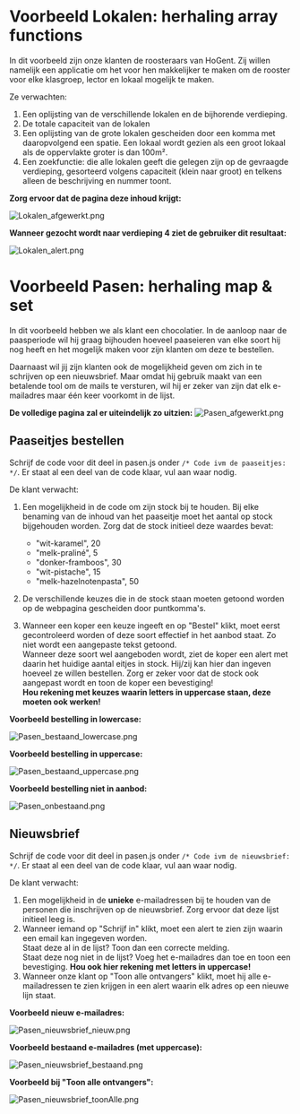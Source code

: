 # Voorbeeld Lokalen: herhaling array functions

In dit voorbeeld zijn onze klanten de roosteraars van HoGent. Zij willen namelijk een applicatie om het voor hen makkelijker te maken om de rooster voor elke klasgroep, lector en lokaal mogelijk te maken.

Ze verwachten:

1. Een oplijsting van de verschillende lokalen en de bijhorende verdieping.
2. De totale capaciteit van de lokalen
3. Een oplijsting van de grote lokalen gescheiden door een komma met daaropvolgend een spatie. Een lokaal wordt gezien als een groot lokaal als de oppervlakte groter is dan 100m².
4. Een zoekfunctie: die alle lokalen geeft die gelegen zijn op de gevraagde verdieping, gesorteerd volgens capaciteit (klein naar groot) en telkens alleen de beschrijving en nummer toont.

**Zorg ervoor dat de pagina deze inhoud krijgt:**

![Lokalen_afgewerkt.png](/images/Lokalen_afgewerkt.png "Resultaat pagina")

**Wanneer gezocht wordt naar verdieping 4 ziet de gebruiker dit resultaat:**

![Lokalen_alert.png](/images/Lokalen_alert.png "Alert verdieping 4")

# Voorbeeld Pasen: herhaling map & set

In dit voorbeeld hebben we als klant een chocolatier. In de aanloop naar de paasperiode wil hij graag bijhouden hoeveel paaseieren van elke soort hij nog heeft en het mogelijk maken voor zijn klanten om deze te bestellen.

Daarnaast wil jij zijn klanten ook de mogelijkheid geven om zich in te schrijven op een nieuwsbrief. Maar omdat hij gebruik maakt van een betalende tool om de mails te versturen, wil hij er zeker van zijn dat elk e-mailadres maar één keer voorkomt in de lijst.

**De volledige pagina zal er uiteindelijk zo uitzien:**
![Pasen_afgewerkt.png](/images/Pasen_afgewerkt.png "Resultaat pagina")

## Paaseitjes bestellen

Schrijf de code voor dit deel in pasen.js onder `/* Code ivm de paaseitjes: */`. Er staat al een deel van de code klaar, vul aan waar nodig.

De klant verwacht:

1. Een mogelijkheid in de code om zijn stock bij te houden. Bij elke benaming van de inhoud van het paaseitje moet het aantal op stock bijgehouden worden. Zorg dat de stock initieel deze waardes bevat:

   - "wit-karamel", 20
   - "melk-praliné", 5
   - "donker-framboos", 30
   - "wit-pistache", 15
   - "melk-hazelnotenpasta", 50

2. De verschillende keuzes die in de stock staan moeten getoond worden op de webpagina gescheiden door puntkomma's.
3. Wanneer een koper een keuze ingeeft en op "Bestel" klikt, moet eerst gecontroleerd worden of deze soort effectief in het aanbod staat. Zo niet wordt een aangepaste tekst getoond.<br/> Wanneer deze soort wel aangeboden wordt, ziet de koper een alert met daarin het huidige aantal eitjes in stock. Hij/zij kan hier dan ingeven hoeveel ze willen bestellen. Zorg er zeker voor dat de stock ook aangepast wordt en toon de koper een bevestiging!<br/> **Hou rekening met keuzes waarin letters in uppercase staan, deze moeten ook werken!**

**Voorbeeld bestelling in lowercase:**

![Pasen_bestaand_lowercase.png](/images/Pasen_bestaand_lowercase.png "Bestelling in lowercase van bestaande keuze")

**Voorbeeld bestelling in uppercase:**

![Pasen_bestaand_uppercase.png](/images/Pasen_bestaand_uppercase.png "Bestelling in uppercase van bestaande keuze")

**Voorbeeld bestelling niet in aanbod:**

![Pasen_onbestaand.png](/images/Pasen_onbestaand.png "Bestelling van niet-bestaande keuze")

## Nieuwsbrief

Schrijf de code voor dit deel in pasen.js onder `/* Code ivm de nieuwsbrief: */`. Er staat al een deel van de code klaar, vul aan waar nodig.

De klant verwacht:

1. Een mogelijkheid in de **unieke** e-mailadressen bij te houden van de personen die inschrijven op de nieuwsbrief. Zorg ervoor dat deze lijst initieel leeg is.
2. Wanneer iemand op "Schrijf in" klikt, moet een alert te zien zijn waarin een email kan ingegeven worden. <br/>Staat deze al in de lijst? Toon dan een correcte melding.<br/> Staat deze nog niet in de lijst? Voeg het e-mailadres dan toe en toon een bevestiging. **Hou ook hier rekening met letters in uppercase!**
3. Wanneer onze klant op "Toon alle ontvangers" klikt, moet hij alle e-mailadressen te zien krijgen in een alert waarin elk adres op een nieuwe lijn staat.

**Voorbeeld nieuw e-mailadres:**

![Pasen_nieuwsbrief_nieuw.png](/images/Pasen_nieuwsbrief_nieuw.png "Nieuw e-mailadres")

**Voorbeeld bestaand e-mailadres (met uppercase):**

![Pasen_nieuwsbrief_bestaand.png](/images/Pasen_nieuwsbrief_bestaand.png "Bestaand e-mailadres met uppercase")

**Voorbeeld bij "Toon alle ontvangers":**

![Pasen_nieuwsbrief_toonAlle.png](/images/Pasen_nieuwsbrief_toonAlle.png "Alle e-mailadressen")
